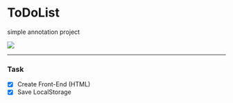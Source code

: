 # ToDoList
simple annotation project

<img src="./images/Tela.png">

---
### Task
- [x] Create Front-End (HTML)
- [x] Save LocalStorage
